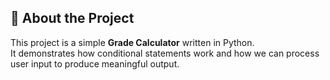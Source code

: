 ## 📖 About the Project
This project is a simple **Grade Calculator** written in Python.  
It demonstrates how conditional statements work and how we can process user input to produce meaningful output.
